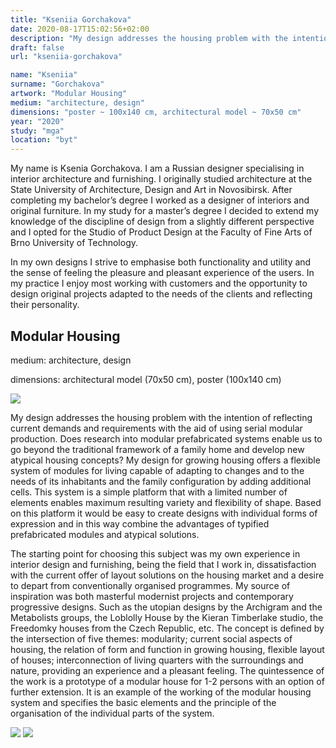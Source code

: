 ```yaml
---
title: "Kseniia Gorchakova"
date: 2020-08-17T15:02:56+02:00
description: "My design addresses the housing problem with the intention of reflecting current demands and requirements with the aid of using serial modular production. Does research into modular prefabricated systems enable us to go beyond the traditional framework of a family home and develop new atypical housing concepts?"
draft: false
url: "kseniia-gorchakova"

name: "Kseniia"
surname: "Gorchakova"
artwork: "Modular Housing"
medium: "architecture, design"
dimensions: "poster ~ 100x140 cm, architectural model ~ 70x50 cm"
year: "2020"
study: "mga"
location: "byt"
---
```


My name is Ksenia Gorchakova. I am a Russian designer specialising in interior architecture and furnishing. I originally studied architecture at the State University of Architecture, Design and Art in Novosibirsk. After completing my bachelor’s degree I worked as a designer of interiors and original furniture. In my study for a master’s degree I decided to extend my knowledge of the discipline of design from a slightly different perspective and I opted for the Studio of Product Design at the Faculty of Fine Arts of Brno University of Technology.  

In my own designs I strive to emphasise both functionality and utility and the sense of feeling the pleasure and pleasant experience of the users. In my practice I enjoy most working with customers and the opportunity to design original projects adapted to the needs of the clients and reflecting their personality. 


## Modular Housing

medium: architecture, design

dimensions: architectural model (70x50 cm), poster (100x140 cm)

![](/2020/gorchakova/1.jpg)

My design addresses the housing problem with the intention of reflecting current demands and requirements with the aid of using serial modular production. Does research into modular prefabricated systems enable us to go beyond the traditional framework of a family home and develop new atypical housing concepts? My design for growing housing offers a flexible system of modules for living capable of adapting to changes and to the needs of its inhabitants and the family configuration by adding additional cells. This system is a simple platform that with a limited number of elements enables maximum resulting variety and flexibility of shape. Based on this platform it would be easy to create designs with individual forms of expression and in this way combine the advantages of typified prefabricated modules and atypical solutions.

The starting point for choosing this subject was my own experience in interior design and furnishing, being the field that I work in, dissatisfaction with the current offer of layout solutions on the housing market and a desire to depart from conventionally organised programmes. My source of inspiration was both masterful modernist projects and contemporary progressive designs. Such as the utopian designs by the Archigram and the Metabolists groups, the Loblolly House by the Kieran Timberlake studio, the Freedomky houses from the Czech Republic, etc. The concept is defined by the intersection of five themes: modularity; current social aspects of housing, the relation of form and function in growing housing, flexible layout of houses; interconnection of living quarters with the surroundings and nature, providing an experience and a pleasant feeling. The quintessence of the work is a prototype of a modular house for 1-2 persons with an option of further extension. It is an example of the working of the modular housing system and specifies the basic elements and the principle of the organisation of the individual parts of the system.

![](/2020/gorchakova/2.jpg)
![](/2020/gorchakova/3.jpg)
